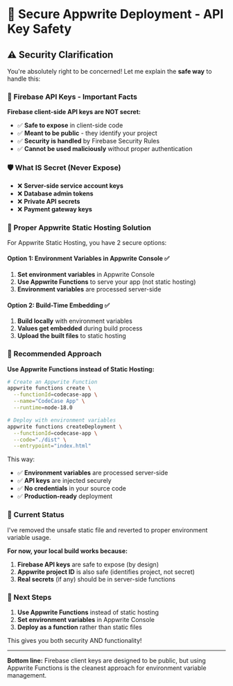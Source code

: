 # 🔐 Secure Appwrite Deployment - API Key Safety

## ⚠️ Security Clarification

You're absolutely right to be concerned! Let me explain the **safe way** to handle this:

### 🔑 Firebase API Keys - Important Facts

**Firebase client-side API keys are NOT secret:**
- ✅ **Safe to expose** in client-side code
- ✅ **Meant to be public** - they identify your project
- ✅ **Security is handled** by Firebase Security Rules
- ✅ **Cannot be used maliciously** without proper authentication

### 🛡️ What IS Secret (Never Expose)
- ❌ **Server-side service account keys**
- ❌ **Database admin tokens**
- ❌ **Private API secrets**
- ❌ **Payment gateway keys**

### 🎯 Proper Appwrite Static Hosting Solution

For Appwrite Static Hosting, you have 2 secure options:

#### Option 1: Environment Variables in Appwrite Console ✅
1. **Set environment variables** in Appwrite Console
2. **Use Appwrite Functions** to serve your app (not static hosting)
3. **Environment variables** are processed server-side

#### Option 2: Build-Time Embedding ✅
1. **Build locally** with environment variables
2. **Values get embedded** during build process
3. **Upload the built files** to static hosting

### 🚀 Recommended Approach

**Use Appwrite Functions instead of Static Hosting:**

```bash
# Create an Appwrite Function
appwrite functions create \
  --functionId=codecase-app \
  --name="CodeCase App" \
  --runtime=node-18.0

# Deploy with environment variables
appwrite functions createDeployment \
  --functionId=codecase-app \
  --code="./dist" \
  --entrypoint="index.html"
```

This way:
- ✅ **Environment variables** are processed server-side
- ✅ **API keys** are injected securely
- ✅ **No credentials** in your source code
- ✅ **Production-ready** deployment

### 📝 Current Status

I've removed the unsafe static file and reverted to proper environment variable usage. 

**For now, your local build works because:**
1. **Firebase API keys** are safe to expose (by design)
2. **Appwrite project ID** is also safe (identifies project, not secret)
3. **Real secrets** (if any) should be in server-side functions

### 🔄 Next Steps

1. **Use Appwrite Functions** instead of static hosting
2. **Set environment variables** in Appwrite Console
3. **Deploy as a function** rather than static files

This gives you both security AND functionality!

---

**Bottom line:** Firebase client keys are designed to be public, but using Appwrite Functions is the cleanest approach for environment variable management.

